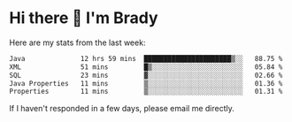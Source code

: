 # Hi there 👋 I'm Brady

Here are my stats from the last week:
<!--START_SECTION:waka-->

```txt
Java              12 hrs 59 mins  ██████████████████████▒░░   88.75 %
XML               51 mins         █▒░░░░░░░░░░░░░░░░░░░░░░░   05.84 %
SQL               23 mins         ▓░░░░░░░░░░░░░░░░░░░░░░░░   02.66 %
Java Properties   11 mins         ▒░░░░░░░░░░░░░░░░░░░░░░░░   01.36 %
Properties        11 mins         ▒░░░░░░░░░░░░░░░░░░░░░░░░   01.31 %
```

<!--END_SECTION:waka-->

If I haven't responded in a few days, please email me directly. 
